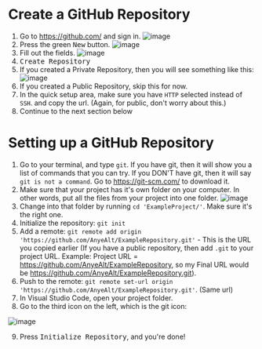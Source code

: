 # Create a GitHub Repository
1. Go to https://github.com/ and sign in.
![image](https://user-images.githubusercontent.com/94622154/142441947-07c091e3-05e5-4474-8a30-ad2f674862db.png)
2. Press the green <kbd>New</kbd> button.
![image](https://user-images.githubusercontent.com/94622154/142442603-17c4d28c-fb11-40b0-b143-4112449861b6.png)
3. Fill out the fields.
![image](https://user-images.githubusercontent.com/94622154/142444291-39ec85d4-b0cb-4171-9282-7fd9310e0573.png)
4. <kbd>Create Repository</kbd>
5. If you created a Private Repository, then you will see something like this:
![image](https://user-images.githubusercontent.com/94622154/142445067-fbbc2ea4-5ac9-4f76-9694-e9d4f9ecba0c.png)
6. If you created a Public Repository, skip this for now.
7. In the quick setup area, make sure you have `HTTP` selected instead of `SSH`. and copy the url. (Again, for public, don't worry about this.)
8. Continue to the next section below

# Setting up a GitHub Repository

1. Go to your terminal, and type `git`.
  If you have git, then it will show you a list of commands that you can try.
  If you DON'T have git, then it will say `git is not a command`. 
    Go to https://git-scm.com/ to download it.
2. Make sure that your project has it's own folder on your computer. In other words, put all the files from your project into one folder.
  ![image](https://user-images.githubusercontent.com/94622154/142440550-2f117a3b-9ca2-4b81-bc74-2ec3cb4b7169.png)
3. Change into that folder by running `cd 'ExampleProject/'`. Make sure it's the right one.
4. Initialize the repository: `git init`
5. Add a remote: `git remote add origin 'https://github.com/AnyeAlt/ExampleRepository.git'` - This is the URL you copied earlier (If you have a public repository, then add `.git` to your project URL. Example: Project URL = https://github.com/AnyeAlt/ExampleRepository, so my Final URL would be https://github.com/AnyeAlt/ExampleRepository.git).
6. Push to the remote: `git remote set-url origin 'https://github.com/AnyeAlt/ExampleRepository.git'`. (Same url)
7. In Visual Studio Code, open your project folder.
8. Go to the third icon on the left, which is the git icon:

![image](https://user-images.githubusercontent.com/94622154/142453929-0c8cfd07-9671-439a-9203-cbf54f23d160.png)

9. Press <kbd>Initialize Repository</kbd>, and you're done!
